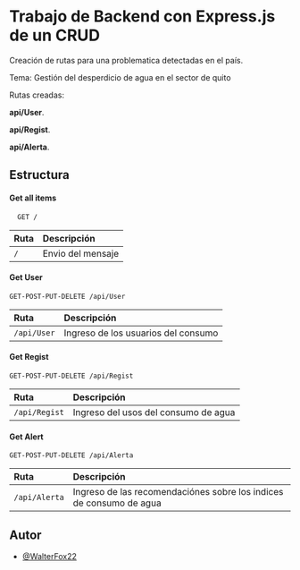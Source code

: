 
# Trabajo de Backend con Express.js de un CRUD

Creación de rutas para una problematica detectadas en el país.

Tema: Gestión del desperdicio de agua en el sector de quito

Rutas creadas: 

**api/User**.

**api/Regist**.

**api/Alerta**.





## Estructura

#### Get all items

```http
  GET /
```

| Ruta | Descripción                  |
| :-------- |:------------------------- |
| `/` | Envio del mensaje |


#### Get User

```http
GET-POST-PUT-DELETE /api/User
```
| Ruta | Descripción               |
| :-------- |:------------------------- |
| `/api/User` | Ingreso de los usuarios del consumo |


#### Get Regist

```http
GET-POST-PUT-DELETE /api/Regist
```
| Ruta | Descripción               |
| :-------- |:------------------------- |
| `/api/Regist` | Ingreso del usos del consumo de agua |


#### Get Alert

```http
GET-POST-PUT-DELETE /api/Alerta
```
| Ruta | Descripción               |
| :-------- |:------------------------- |
| `/api/Alerta` | Ingreso de las recomendaciónes sobre los indices de consumo de agua |


## Autor

- [@WalterFox22](https://github.com/WalterFox22)

